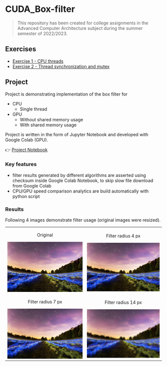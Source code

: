# CUDA_Box-filter

> This repository has been created for college assignments in the Advanced Computer Architecture subject during the summer semester of 2022/2023.

## Exercises

- [Exercise 1 - CPU threads](exercise-1/README.md)
- [Exercise 2 - Thread synchronization and mutex](exercise-2/README.md)

## Project

Project is demonstrating implementation of the box filter for
- CPU
  - Single thread
- GPU
  - Without shared memory usage
  - With shared memory usage

Project is written in the form of Jupyter Notebook and developed with Google Colab (GPU).

👉 [Project Notebook](./project/CUDA_Project_2023.ipynb)

### Key features
- filter results generated by different algorithms are asserted using checksum inside Google Colab Notebook, to skip slow file download from Google Colab
- CPU/GPU speed comparison analytics are build automatically with python script

### Results
Following 4 images demonstrate filter usage (original images were resized).

<table style="text-align:center">
  <tr>
    <td>
    <p>Original</p>
      <img title="Original" src="project/img/original.jpg" />
    </td>
    <td>
      <p>Filter radius 4 px</p>
      <img title="Filter radius 4 px" src="project/img/4px-filter.jpg" />
    </td>
  </tr>
  <tr>
    <td>
      <p>Filter radius 7 px</p>
      <img title="Filter radius 7 px" src="project/img/7px-filter.jpg" />
    </td>
    <td>
      <p>Filter radius 14 px</p>
      <img title="Filter radius 14 px" src="project/img/14px-filter.jpg" />
    </td>
</tr>
</table>
